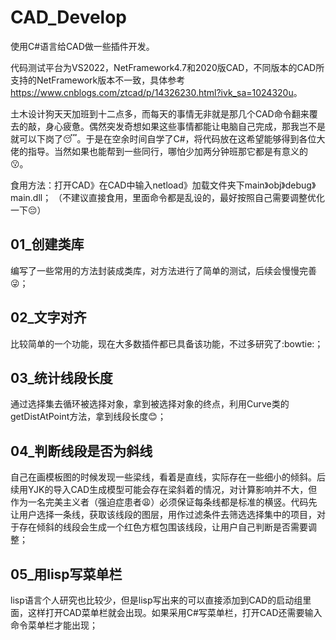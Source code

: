 # CAD_Develop
 使用C#语言给CAD做一些插件开发。

代码测试平台为VS2022，NetFramework4.7和2020版CAD，不同版本的CAD所支持的NetFramework版本不一致，具体参考<https://www.cnblogs.com/ztcad/p/14326230.html?ivk_sa=1024320u>。

土木设计狗天天加班到十二点多，而每天的事情无非就是那几个CAD命令翻来覆去的敲，身心疲惫。偶然突发奇想如果这些事情都能让电脑自己完成，那我岂不是就可以下岗了:sleeping:。于是在空余时间自学了C#，将代码放在这希望能够得到各位大佬的指导。当然如果也能帮到一些同行，哪怕少加两分钟班那它都是有意义的:kissing:。

食用方法：打开CAD》在CAD中输入netload》加载文件夹下main》obj》debug》main.dll；
（不建议直接食用，里面命令都是乱设的，最好按照自己需要调整优化一下:pensive:）

## 01_创建类库
编写了一些常用的方法封装成类库，对方法进行了简单的测试，后续会慢慢完善:stuck_out_tongue_winking_eye:；

## 02_文字对齐
比较简单的一个功能，现在大多数插件都已具备该功能，不过多研究了:bowtie:；

## 03_统计线段长度
通过选择集去循环被选择对象，拿到被选择对象的终点，利用Curve类的getDistAtPoint方法，拿到线段长度:blush:；

## 04_判断线段是否为斜线
自己在画模板图的时候发现一些梁线，看着是直线，实际存在一些细小的倾斜。后续用YJK的导入CAD生成模型可能会存在梁斜着的情况，对计算影响并不大，但作为一名完美主义者（强迫症患者:weary:）必须保证每条线都是标准的横竖。代码先让用户选择一条线，获取该线段的图层，用作过滤条件去筛选选择集中的项目，对于存在倾斜的线段会生成一个红色方框包围该线段，让用户自己判断是否需要调整；

## 05_用lisp写菜单栏
lisp语言个人研究也比较少，但是lisp写出来的可以直接添加到CAD的启动组里面，这样打开CAD菜单栏就会出现。如果采用C#写菜单栏，打开CAD还需要输入命令菜单栏才能出现；

